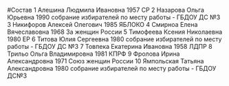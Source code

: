 #Состав
1 Алешина Людмила Ивановна 1957 СР
2 Назарова Ольга Юрьевна 1990 собрание избирателей по месту работы - ГБДОУ ДС №3
3 Никифоров Алексей Олегович 1985 ЯБЛОКО
4 Смирноа Елена Вячеславовна 1968 За женщин России
5 Тимофеева Ксения Николаевна 1980 ЕР
6 Титова Юлия Сергеевна 1980 собрание избирателей по месту работы - ГБДОУ ДС №3
7 Товпека Екатерина Ивановна 1958 ЛДПР
8 Трильо Ольга Владимировна 1981 КПРФ
9 Фролова Ирина Александровна 1971 Союз женщин России
10 Ямпольская Татьяна Александровна 1980 собрание избирателей по месту работы - ГБДОУ ДС№3
